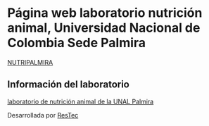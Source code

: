 # Página web laboratorio nutrición animal, Universidad Nacional de Colombia Sede Palmira

[NUTRIPALMIRA](https://labnutripalmira.netlify.app/)

## Información del laboratorio

[laboratorio de nutrición animal de la UNAL Palmira](https://www.palmira.unal.edu.co/index.php/estudiantes/21-sede-palmira/facultad-de-ciencias-agropecuarias)

Desarrollada por [ResTec](https://restec.com.co/)
